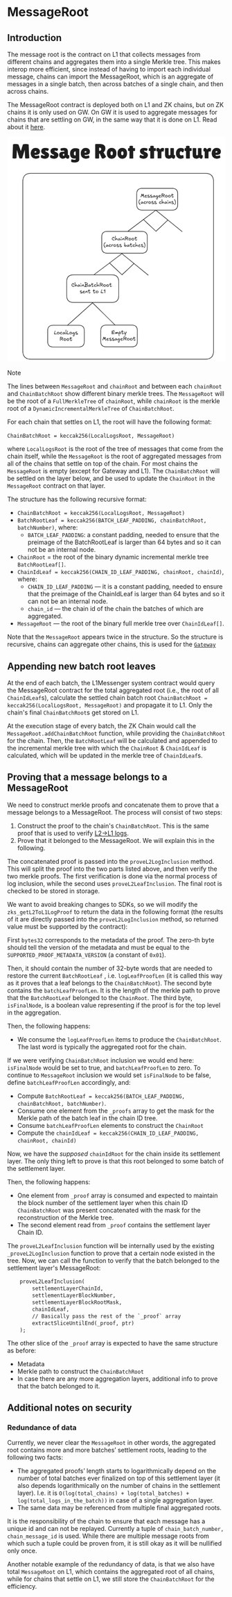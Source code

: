 # MessageRoot

## Introduction

The message root is the contract on L1 that collects messages from different chains and aggregates them into a single Merkle tree. This makes interop more efficient, since instead of having to import each individual message, chains can import the MessageRoot, which is an aggregate of messages in a single batch, then across batches of a single chain, and then across chains. 

The MessageRoot contract is deployed both on L1 and ZK chains, but on ZK chains it is only used on GW. On GW it is used to aggregate messages for chains that are settling on GW, in the same way that it is done on L1. Read about it [here](../../gateway/l2_gw_l1_messaging.md).

![MessageRoot](../img/message_root.png)

> [!NOTE]
> The lines between `MessageRoot` and `chainRoot` and between each `chainRoot` and `ChainBatchRoot` show different  binary merkle trees. The `MessageRoot` will be the root of a `FullMerkleTree` of `chainRoot`, while `chainRoot` is the merkle root of a `DynamicIncrementalMerkleTree` of `ChainBatchRoot`.

For each chain that settles on L1, the root will have the following format:

`ChainBatchRoot = keccak256(LocalLogsRoot, MessageRoot)`

where `LocalLogsRoot` is the root of the tree of messages that come from the chain itself, while the `MessageRoot` is the root of aggregated messages from all of the chains that settle on top of the chain. For most chains the `MessageRoot` is empty (except for Gateway and L1). The `ChainBatchRoot` will be settled on the layer below, and be used to update the `ChainRoot` in the `MessageRoot` contract on that layer.

The structure has the following recursive format:

- `ChainBatchRoot = keccak256(LocalLogsRoot, MessageRoot)`
- `BatchRootLeaf = keccak256(BATCH_LEAF_PADDING, chainBatchRoot, batchNumber)`, where:
    - `BATCH_LEAF_PADDING`: a constant padding, needed to ensure that the preimage of the BatchRootLeaf is larger than 64 bytes and so it can not be an internal node.
- `ChainRoot` = the root of the binary dynamic incremental merkle tree `BatchRootLeaf[]`.
- `ChainIdLeaf = keccak256(CHAIN_ID_LEAF_PADDING, chainRoot, chainId)`, where:
    - `CHAIN_ID_LEAF_PADDING` — it is a constant padding, needed to ensure that the preimage of the ChainIdLeaf is larger than 64 bytes and so it can not be an internal node.
    - `chain_id` — the chain id of the chain the batches of which are aggregated.
- `MessageRoot` — the root of the binary full merkle tree over `ChainIdLeaf[]`.

Note that the `MessageRoot` appears twice in the structure. So the structure is recursive, chains can aggregate other chains, this is used for the [`Gateway`](../../gateway/l2_gw_l1_messaging.md)

## Appending new batch root leaves

At the end of each batch, the L1Messenger system contract would query the MessageRoot contract for the total aggregated root (i.e., the root of all `ChainIdLeaf`s), calculate the settled chain batch root `ChainBatchRoot = keccak256(LocalLogsRoot, MessageRoot)` and propagate it to L1. Only the chain's final `ChainBatchRoot`s get stored on L1.

At the execution stage of every batch, the ZK Chain would call the `MessageRoot.addChainBatchRoot` function, while providing the `ChainBatchRoot` for the chain. Then, the `BatchRootLeaf` will be calculated and appended to the incremental merkle tree with which the `ChainRoot` & `ChainIdLeaf` is calculated, which will be updated in the merkle tree of `ChainIdLeaf`s.

## Proving that a message belongs to a MessageRoot

We need to construct merkle proofs and concatenate them to prove that a message belongs to a MessageRoot. The process will consist of two steps:

1. Construct the proof to the chain's `ChainBatchRoot`. This is the same proof that is used to verify [L2->L1 logs](../../settlement_contracts/priority_queue/l1_l2_communication/l2_to_l1.md).
2. Prove that it belonged to the MessageRoot. We will explain this in the following.

The concatenated proof is passed into the `proveL2LogInclusion` method. This will split the proof into the two parts listed above, and then verify the two merkle proofs. The first verification is done via the normal process of log inclusion, while the second uses `proveL2LeafInclusion`. The final root is checked to be stored in storage.

We want to avoid breaking changes to SDKs, so we will modify the `zks_getL2ToL1LogProof` to return the data in the following format (the results of it are directly passed into the `proveL2LogInclusion` method, so returned value must be supported by the contract):

First `bytes32` corresponds to the metadata of the proof. The zero-th byte should tell the version of the metadata and must be equal to the `SUPPORTED_PROOF_METADATA_VERSION` (a constant of `0x01`).

Then, it should contain the number of 32-byte words that are needed to restore the current `BatchRootLeaf` , i.e. `logLeafProofLen` (it is called this way as it proves that a leaf belongs to the `ChainBatchRoot`). The second byte contains the `batchLeafProofLen`. It is the length of the merkle path to prove that the `BatchRootLeaf` belonged to the `ChainRoot`. The third byte, `isFinalNode`, is a boolean value representing if the proof is for the top level in the aggregation.

Then, the following happens:

- We consume the `logLeafProofLen` items to produce the `ChainBatchRoot`. The last word is typically the aggregated root for the chain.

If we were verifying `ChainBatchRoot` inclusion we would end here: `isFinalNode` would be set to true, and `batchLeafProofLen` to zero. To continue to `MessageRoot` inclusion we would set `isFinalNode` to be false, define `batchLeafProofLen` accordingly, and:

- Compute `BatchRootLeaf = keccak256(BATCH_LEAF_PADDING, chainBatchRoot, batchNumber)`.
- Consume one element from the `_proofs` array to get the mask for the Merkle path of the batch leaf in the chain ID tree.
- Consume `batchLeafProofLen` elements to construct the `ChainRoot`
- Compute the `chainIdLeaf = keccak256(CHAIN_ID_LEAF_PADDING, chainRoot, chainId)`

Now, we have the _supposed_ `chainIdRoot` for the chain inside its settlement layer. The only thing left to prove is that this root belonged to some batch of the settlement layer.

Then, the following happens:

- One element from `_proof` array is consumed and expected to maintain the block number of the settlement layer when this chain ID `ChainBatchRoot` was present concatenated with the mask for the reconstruction of the Merkle tree.
- The second element read from `_proof` contains the settlement layer Chain ID.

The `proveL2LeafInclusion` function will be internally used by the existing `_proveL2LogInclusion` function to prove that a certain node existed in the tree. 
Now, we can call the function to verify that the batch belonged to the settlement layer's MessageRoot:

```solidity
    proveL2LeafInclusion(
        settlementLayerChainId,
        settlementLayerBlockNumber,
        settlementLayerBlockRootMask,
        chainIdLeaf,
        // Basically pass the rest of the `_proof` array
        extractSliceUntilEnd(_proof, ptr)
    );
```

The other slice of the `_proof` array is expected to have the same structure as before:

- Metadata
- Merkle path to construct the `ChainBatchRoot`
- In case there are any more aggregation layers, additional info to prove that the batch belonged to it.

## Additional notes on security

### Redundance of data

Currently, we never clear the `MessageRoot` in other words, the aggregated root contains more and more batches’ settlement roots, leading to the following two facts:

- The aggregated proofs’ length starts to logarithmically depend on the number of total batches ever finalized on top of this settlement layer (it also depends logarithmically on the number of chains in the settlement layer). I.e. it is `O(log(total_chains) + log(total_batches) + log(total_logs_in_the_batch))` in case of a single aggregation layer.
- The same data may be referenced from multiple final aggregated roots.

It is the responsibility of the chain to ensure that each message has a unique id and can not be replayed. Currently a tuple of `chain_batch_number, chain_message_id` is used. While there are multiple message roots from which such a tuple could be proven from, it is still okay as it will be nullified only once.

Another notable example of the redundancy of data, is that we also have total `MessageRoot` on L1, which contains the aggregated root of all chains, while for chains that settle on L1, we still store the `ChainBatchRoot` for the efficiency.

<!-- The `sendToL1` method is part of a system contract that gathers all messages during a batch, constructs a Merkle tree
from them at the end of the batch, and sends this tree to the SettlementLayer (Gateway) when the batch is committed.

![sendtol1.png](./img/merkle_chain_root.png)

The settlement layer receives the messages and once the proof for the batch is submitted (or more accurately, during the
"execute" step), it will add the root of the Merkle tree to its `messageRoot` (sometimes called `globalRoot`).

![globalroot.png](./img/merkle_message_root.png)

The `messageRoot` is the root of the Merkle tree that includes all messages from all chains. Each chain regularly reads
the messageRoot value from the Gateway to stay synchronized.

![gateway.png](./img/gateway.png)

If a user wants to call `verifyInteropMessage` on a chain, they first need to query the Gateway for the Merkle path from
the batch they are interested in up to the `messageRoot`. Once they have this path, they can provide it as an argument
when calling a method on the destination chain (such as the `openSignup` method in our example).

![proofmerklepath.png](./img/gateway_chains.png)

#### What if Chain doesn’t provide the proof

If the chain doesn’t respond, users can manually re-create the Merkle proof using data available on L1. Every
interopMessage is also sent to L1.

#### Message roots change frequently

Yes, message roots update continuously as new chains prove their blocks. However, chains retain historical message roots
for a reasonable period (around 24 hours) to ensure that recently generated Merkle paths remain valid.

#### Is this secure? Could a chain operator, like Chain D, use a different message root

Yes, it’s secure. If a malicious operator on Chain D attempted to use a different message root, they wouldn’t be able to
submit the proof for their new batch to the Gateway. This is because the proof’s public inputs must include the valid
message root.

### Other Features

#### Dependency Set

- In ElasticChain, this is implicitly handled by the Gateway. Any chain that is part of the message root can exchange
  messages with any other chain, effectively forming an undirected graph. -->